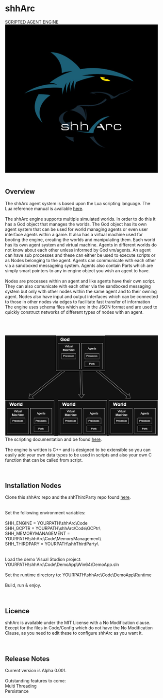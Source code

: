 # shhArc
SCRIPTED AGENT ENGINE
<img src="images/logo.jpg" alt="Logo" width="1000">
<br><br>
<h2>Overview</h2>
The shhArc agent system is based upon the Lua scripting language. The Lua reference manual is available 
<a href="http://www.lua.org/manual/5.4/">here</a>.<br><br>
The shhArc engine supports multiple simulated worlds. 
In order to do this it has a God object that manages the worlds. 
The God object has its own agent system that can be used for world managing agents or even user interface agents within a game. 
It also has a virtual machine used for booting the engine, creating the worlds and manipulating them. 
Each world has its own agent system and virtual machine. Agents in different worlds do not know about each other unless informed by God vm/agents.
An agent can have sub processes and these can either be used to execute scripts or as Nodes belonging to the agent.
Agents can communicate with each other via a sandboxed messageing system. Agents also contain Parts which are simply smart pointers to any in engine object you wish an agent to have.<br><br>
Nodes are processes within an agent and like agents have their own script. They can also comunicate with each other via the sandboxed messaging system but only with other nodes within the same agent and to their owning agent. Nodes also have input and output interfaces which can be connected to those in other nodes via edges to facilitate fast transfer of information The engine uses schema files which are in the JSON format and
are used to quickly construct networks of different types of nodes with an agent.<br><br>
<br><br><br><center><img src="images/intro.jpg"/></center>
The scripting documentation and be found  <a href="https://github.com/shhArc/shhArc/blob/main/Docs/ScriptingManual/">here</a>.
<br><br>
The engine is written is C++ and is designed to be extensible so you can easily add your own data types to be used in scripts and also
your own C function that can be called from script.
<br><br><br>
<h2>Installation Nodes</h2>
Clone this shhArc repo and the shhThirdParty repo found <a href="https://github.com/shhArc/shhThirdParty">here</a>.
<br><br><br>
Set the following environment variables:<br><br>
SHH_ENGINE = YOURPATH\shhArc\Code<br>
SHH_GCPTR = YOURPATH\shhArc\Code\GCPtr\<br>
SHH_MEMORYMANAGEMENT = YOURPATH\shhArc\Code\MemoryManagement\<br>
SHH_THIRDPARY = YOURPATH\shhThirdParty\<br>
<br><br>
Load the demo Visual Studion project: YOURPATH\shhArc\Code\DemoApp\Win64\DemoApp.sln<br><br>
Set the runtime directory to: YOURPATH\shhArc\Code\DemoApp\Runtime<br><br>
Build, run & enjoy.
<br><br><br>
<h2>Licence</h2>
shhArc is available under the MIT License with a No Modification clause. Except for the files in Code/Config which do not have the No Modification Clause, as you need to edit these to configure shhArc as you want it.
<br><br><br>
<h2>Release Notes</h2>
Current version is Alpha 0.001.<br><br>
Outstanding features to come:<br>
Multi Threading<br>
Persistance<br>
<!--
**shhArc/shhArc** is a ✨ _special_ ✨ repository because its `README.md` (this file) appears on your GitHub profile.

Here are some ideas to get you started:

- 🔭 I’m currently working on ...
- 🌱 I’m currently learning ...
- 👯 I’m looking to collaborate on ...
- 🤔 I’m looking for help with ...
- 💬 Ask me about ...
- 📫 How to reach me: ...
- 😄 Pronouns: ...
- ⚡ Fun fact: ...
-->
